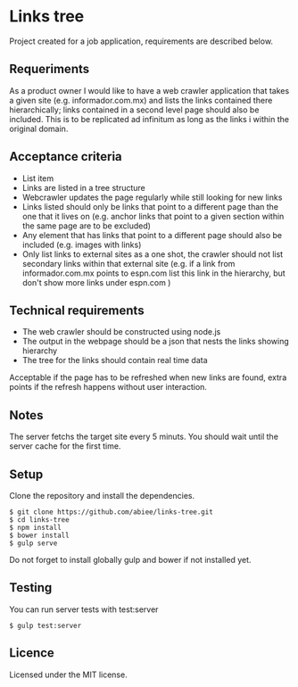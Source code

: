 Links tree
======================
Project created for a job application, requirements are described below.

Requeriments
----------------
As a product owner I would like to have a web crawler application that takes a given site (e.g. informador.com.mx) and lists the links contained there hierarchically; links contained in a second level page should also be included. This is to be replicated ad infinitum as long as the links i within the original domain.

Acceptance criteria
-------------------
 - List item
 - Links are listed in a tree structure
 - Webcrawler updates the page regularly while still looking for new links
 - Links listed should only be links that point to a different page than the one that it lives on (e.g. anchor links that point to a given section within the same page are to be excluded)
 - Any element that has links that point to a different page should also be included (e.g. images with links)
 - Only list links to external sites as a one shot, the crawler should not list secondary links within that external site (e.g. if a link from informador.com.mx points to espn.com list this link in the hierarchy, but don't show more links under espn.com )

Technical requirements
----------------------
 - The web crawler should be constructed using node.js
 - The output in the webpage should be a json that nests the links showing hierarchy
 - The tree for the links should contain real time data

Acceptable if the page has to be refreshed when new links are found, extra points if the refresh happens without user interaction.

Notes
-----
The server fetchs the target site every 5 minuts. You should wait until the server cache for the first time.

Setup
-----
Clone the repository and install the dependencies.

    $ git clone https://github.com/abiee/links-tree.git
    $ cd links-tree
    $ npm install
    $ bower install
    $ gulp serve

Do not forget to install globally gulp and bower if not installed yet.

Testing
---------
You can run server tests with test:server

    $ gulp test:server

Licence
-------
Licensed under the MIT license.

